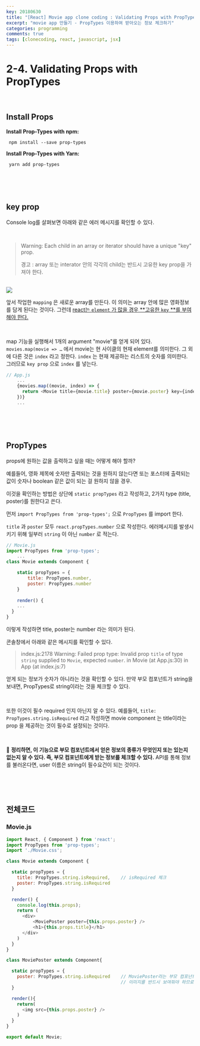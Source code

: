 ```yaml
---
key: 20180630
title: "[React] Movie app clone coding : Validating Props with PropTypes"
excerpt: "movie app 만들기 - PropTypes 이용하여 받아오는 정보 체크하기"
categories: programming
comments: true
tags: [clonecoding, react, javascript, jsx]
---
```






# 2-4. Validating Props with PropTypes

<br>

## Install Props

**Install Prop-Types with npm:**

```
 npm install --save prop-types 
```

**Install Prop-Types with Yarn:**

```
 yarn add prop-types 
```

<br>

<br>

<br>

## key prop

Console log를 살펴보면 아래와 같은 에러 메시지를 확인할 수 있다.

<br>

>  Warning: Each child in an array or iterator should have a unique "key" prop.
>
> 경고 : array 또는 interator 안의 각각의 child는 반드시 고유한 key prop을 가져야 한다.

<br>

<img src="https://gitlab.com/goudacheese/image/raw/master/frontend/javascript/react_movieapp/console_error.png">

<br>

앞서 작업한 `mapping` 은 새로운 array를 만든다. 이 의미는 array 안에 많은 영화정보를 담게 된다는 것이다. 그런데 <u>react는 `element` 가 많을 경우 **고유한 `key` **를 부여해야 한다.</u> 

<br>

map 기능을 실행해서 1개의 argument "movie"를 얻게 되어 있다. `movies.map(movie => …` 에서 movie는 현 사이클의 현재 element를 의미한다. 그 외에 다른 것은 `index` 라고 정한다. `index` 는 현재 제공하는 리스트의 숫자를 의미한다. 그러므로 `key prop` 으로 `index` 를 넣는다.

```javascript
// App.js
    ...
    {movies.map((movie, index) => {
      return <Movie title={movie.title} poster={movie.poster} key={index} />
    })}
    ...
```

<br>

<br>

<br>

## PropTypes

props에 원하는 값을 출력하고 싶을 때는 어떻게 해야 할까?

예를들어, 영화 제목에 숫자만 출력되는 것을 원하지 않는다면 또는 포스터에 출력되는 값이 숫자나 boolean 같은 값이 되는 걸 원하지 않을 경우.

이것을 확인하는 방법은 상단에  `static propTypes` 라고 작성하고, 2가지 type (title, poster)를 원한다고 쓴다. 

먼저 `import PropTypes from 'prop-types';` 으로 `PropTypes` 를 import 한다.

`title` 과 `poster`  모두  `react.propTypes.number` 으로 작성한다. 에러메시지를 발생시키기 위해 일부러 `string` 이 아닌 `number` 로 적는다.

```javascript
// Movie.js
import PropTypes from 'prop-types';
    ...
class Movie extends Component {

    static propTypes = {
        title: PropTypes.number,
        poster: PropTypes.number
    }
    
    render() {
    ...
  }
}
```

이렇게 작성하면 title, poster는 number 라는 의미가 된다.

콘솔창에서 아래와 같은 메시지를 확인할 수 있다.

> index.js:2178 Warning: Failed prop type: Invalid prop `title` of type `string` supplied to `Movie`, expected `number`.
>     in Movie (at App.js:30)
>     in App (at index.js:7)

얻게 되는 정보가 숫자가 아니라는 것을 확인할 수 있다. 만약 부모 컴포넌트가 string을 보내면, PropTypes로 string이라는 것을 체크할 수 있다. 

<br>

또한 이것이 필수 required 인지 아닌지 알 수 있다. 예를들어, `title: PropTypes.string.isRequired` 라고 작성하면 movie component 는 title이라는 prop 을 제공하는 것이 필수로 설정되는 것이다.

<br>

📌 **정리하면, 이 기능으로 부모 컴포넌트에서 얻은 정보의 종류가 무엇인지 또는 있는지 없는지 알 수 있다. 즉, 부모 컴포넌트에게 받는 정보를 체크할 수 있다.** API를 통해 정보를 불러온다면, user 이름은 string이 필수요건이 되는 것이다.

<br>

<br>

<br>

## 전체코드

### Movie.js

```javascript
import React, { Component } from 'react';
import PropTypes from 'prop-types';
import './Movie.css';

class Movie extends Component {

  static propTypes = {
    title: PropTypes.string.isRequired,    // isRequired 체크
    poster: PropTypes.string.isRequired
  }

  render() {
    console.log(this.props);
    return (
      <div>
          <MoviePoster poster={this.props.poster} />
          <h1>{this.props.title}</h1>
      </div>
    )
  }
}

class MoviePoster extends Component{

  static propTypes = {
    poster: PropTypes.string.isRequired    // MoviePoster라는 부모 컴포넌트에게 받는 정보를 체크. 
                                           // 이미지를 반드시 보여줘야 하므로
  }

  render(){
    return(
      <img src={this.props.poster} />
    )
  }
}

export default Movie;
```

